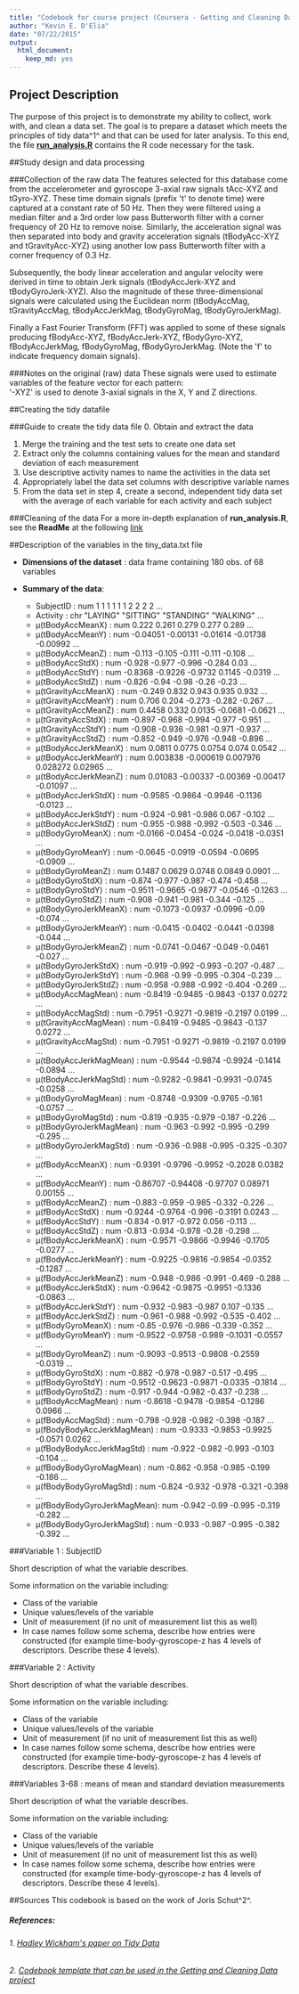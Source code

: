```yaml
---
title: "Codebook for course project (Coursera - Getting and Cleaning Data )"
author: "Kevin E. D'Elia"
date: "07/22/2015"
output:
  html_document:
    keep_md: yes
---
```


## Project Description
The purpose of this project is to demonstrate my ability to collect, work with, and clean a data set. The goal is to prepare a dataset which meets the principles of tidy data^1^ and that can be used for later analysis.  To this end, the file [__run_analysis.R__](https://github.com/GriffinRidgeback/UCI/blob/master/run_analysis.R) contains the R code necessary for the task.

##Study design and data processing

###Collection of the raw data
The features selected for this database come from the accelerometer and gyroscope 3-axial raw signals tAcc-XYZ and tGyro-XYZ. These time domain signals (prefix 't' to denote time) were captured at a constant rate of 50 Hz. Then they were filtered using a median filter and a 3rd order low pass Butterworth filter with a corner frequency of 20 Hz to remove noise. Similarly, the acceleration signal was then separated into body and gravity acceleration signals (tBodyAcc-XYZ and tGravityAcc-XYZ) using another low pass Butterworth filter with a corner frequency of 0.3 Hz. 

Subsequently, the body linear acceleration and angular velocity were derived in time to obtain Jerk signals (tBodyAccJerk-XYZ and tBodyGyroJerk-XYZ). Also the magnitude of these three-dimensional signals were calculated using the Euclidean norm (tBodyAccMag, tGravityAccMag, tBodyAccJerkMag, tBodyGyroMag, tBodyGyroJerkMag). 

Finally a Fast Fourier Transform (FFT) was applied to some of these signals producing fBodyAcc-XYZ, fBodyAccJerk-XYZ, fBodyGyro-XYZ, fBodyAccJerkMag, fBodyGyroMag, fBodyGyroJerkMag. (Note the 'f' to indicate frequency domain signals). 

###Notes on the original (raw) data 
These signals were used to estimate variables of the feature vector for each pattern:  
'-XYZ' is used to denote 3-axial signals in the X, Y and Z directions.

##Creating the tidy datafile

###Guide to create the tidy data file
0. Obtain and extract the data
1. Merge the training and the test sets to create one data set
2. Extract only the columns containing values for the mean and standard deviation of each measurement
3. Use descriptive activity names to name the activities in the data set
4. Appropriately label the data set columns with descriptive variable names
5. From the data set in step 4, create a second, independent tidy data set with the average of each variable for each activity and each subject

###Cleaning of the data
For a more in-depth explanation of __run_analysis.R__, see the **ReadMe** at the following [link](https://github.com/GriffinRidgeback/UCI/blob/master/README.md)

##Description of the variables in the tiny_data.txt file
 - __Dimensions of the dataset__ : data frame containing 180 obs. of  68 variables
 - __Summary of the data__:
 
   * SubjectID                  : num  1 1 1 1 1 1 2 2 2 2 ...
   * Activity                   : chr  "LAYING" "SITTING" "STANDING" "WALKING" ...
   * μ(tBodyAccMeanX)           : num  0.222 0.261 0.279 0.277 0.289 ...
   * μ(tBodyAccMeanY)           : num  -0.04051 -0.00131 -0.01614 -0.01738 -0.00992 ...
   * μ(tBodyAccMeanZ)           : num  -0.113 -0.105 -0.111 -0.111 -0.108 ...
   * μ(tBodyAccStdX)            : num  -0.928 -0.977 -0.996 -0.284 0.03 ...
   * μ(tBodyAccStdY)            : num  -0.8368 -0.9226 -0.9732 0.1145 -0.0319 ...
   * μ(tBodyAccStdZ)            : num  -0.826 -0.94 -0.98 -0.26 -0.23 ...
   * μ(tGravityAccMeanX)        : num  -0.249 0.832 0.943 0.935 0.932 ...
   * μ(tGravityAccMeanY)        : num  0.706 0.204 -0.273 -0.282 -0.267 ...
   * μ(tGravityAccMeanZ)        : num  0.4458 0.332 0.0135 -0.0681 -0.0621 ...
   * μ(tGravityAccStdX)         : num  -0.897 -0.968 -0.994 -0.977 -0.951 ...
   * μ(tGravityAccStdY)         : num  -0.908 -0.936 -0.981 -0.971 -0.937 ...
   * μ(tGravityAccStdZ)         : num  -0.852 -0.949 -0.976 -0.948 -0.896 ...
   * μ(tBodyAccJerkMeanX)       : num  0.0811 0.0775 0.0754 0.074 0.0542 ...
   * μ(tBodyAccJerkMeanY)       : num  0.003838 -0.000619 0.007976 0.028272 0.02965 ...
   * μ(tBodyAccJerkMeanZ)       : num  0.01083 -0.00337 -0.00369 -0.00417 -0.01097 ...
   * μ(tBodyAccJerkStdX)        : num  -0.9585 -0.9864 -0.9946 -0.1136 -0.0123 ...
   * μ(tBodyAccJerkStdY)        : num  -0.924 -0.981 -0.986 0.067 -0.102 ...
   * μ(tBodyAccJerkStdZ)        : num  -0.955 -0.988 -0.992 -0.503 -0.346 ...
   * μ(tBodyGyroMeanX)          : num  -0.0166 -0.0454 -0.024 -0.0418 -0.0351 ...
   * μ(tBodyGyroMeanY)          : num  -0.0645 -0.0919 -0.0594 -0.0695 -0.0909 ...
   * μ(tBodyGyroMeanZ)          : num  0.1487 0.0629 0.0748 0.0849 0.0901 ...
   * μ(tBodyGyroStdX)           : num  -0.874 -0.977 -0.987 -0.474 -0.458 ...
   * μ(tBodyGyroStdY)           : num  -0.9511 -0.9665 -0.9877 -0.0546 -0.1263 ...
   * μ(tBodyGyroStdZ)           : num  -0.908 -0.941 -0.981 -0.344 -0.125 ...
   * μ(tBodyGyroJerkMeanX)      : num  -0.1073 -0.0937 -0.0996 -0.09 -0.074 ...
   * μ(tBodyGyroJerkMeanY)      : num  -0.0415 -0.0402 -0.0441 -0.0398 -0.044 ...
   * μ(tBodyGyroJerkMeanZ)      : num  -0.0741 -0.0467 -0.049 -0.0461 -0.027 ...
   * μ(tBodyGyroJerkStdX)       : num  -0.919 -0.992 -0.993 -0.207 -0.487 ...
   * μ(tBodyGyroJerkStdY)       : num  -0.968 -0.99 -0.995 -0.304 -0.239 ...
   * μ(tBodyGyroJerkStdZ)       : num  -0.958 -0.988 -0.992 -0.404 -0.269 ...
   * μ(tBodyAccMagMean)         : num  -0.8419 -0.9485 -0.9843 -0.137 0.0272 ...
   * μ(tBodyAccMagStd)          : num  -0.7951 -0.9271 -0.9819 -0.2197 0.0199 ...
   * μ(tGravityAccMagMean)      : num  -0.8419 -0.9485 -0.9843 -0.137 0.0272 ...
   * μ(tGravityAccMagStd)       : num  -0.7951 -0.9271 -0.9819 -0.2197 0.0199 ...
   * μ(tBodyAccJerkMagMean)     : num  -0.9544 -0.9874 -0.9924 -0.1414 -0.0894 ...
   * μ(tBodyAccJerkMagStd)      : num  -0.9282 -0.9841 -0.9931 -0.0745 -0.0258 ...
   * μ(tBodyGyroMagMean)        : num  -0.8748 -0.9309 -0.9765 -0.161 -0.0757 ...
   * μ(tBodyGyroMagStd)         : num  -0.819 -0.935 -0.979 -0.187 -0.226 ...
   * μ(tBodyGyroJerkMagMean)    : num  -0.963 -0.992 -0.995 -0.299 -0.295 ...
   * μ(tBodyGyroJerkMagStd)     : num  -0.936 -0.988 -0.995 -0.325 -0.307 ...
   * μ(fBodyAccMeanX)           : num  -0.9391 -0.9796 -0.9952 -0.2028 0.0382 ...
   * μ(fBodyAccMeanY)           : num  -0.86707 -0.94408 -0.97707 0.08971 0.00155 ...
   * μ(fBodyAccMeanZ)           : num  -0.883 -0.959 -0.985 -0.332 -0.226 ...
   * μ(fBodyAccStdX)            : num  -0.9244 -0.9764 -0.996 -0.3191 0.0243 ...
   * μ(fBodyAccStdY)            : num  -0.834 -0.917 -0.972 0.056 -0.113 ...
   * μ(fBodyAccStdZ)            : num  -0.813 -0.934 -0.978 -0.28 -0.298 ...
   * μ(fBodyAccJerkMeanX)       : num  -0.9571 -0.9866 -0.9946 -0.1705 -0.0277 ...
   * μ(fBodyAccJerkMeanY)       : num  -0.9225 -0.9816 -0.9854 -0.0352 -0.1287 ...
   * μ(fBodyAccJerkMeanZ)       : num  -0.948 -0.986 -0.991 -0.469 -0.288 ...
   * μ(fBodyAccJerkStdX)        : num  -0.9642 -0.9875 -0.9951 -0.1336 -0.0863 ...
   * μ(fBodyAccJerkStdY)        : num  -0.932 -0.983 -0.987 0.107 -0.135 ...
   * μ(fBodyAccJerkStdZ)        : num  -0.961 -0.988 -0.992 -0.535 -0.402 ...
   * μ(fBodyGyroMeanX)          : num  -0.85 -0.976 -0.986 -0.339 -0.352 ...
   * μ(fBodyGyroMeanY)          : num  -0.9522 -0.9758 -0.989 -0.1031 -0.0557 ...
   * μ(fBodyGyroMeanZ)          : num  -0.9093 -0.9513 -0.9808 -0.2559 -0.0319 ...
   * μ(fBodyGyroStdX)           : num  -0.882 -0.978 -0.987 -0.517 -0.495 ...
   * μ(fBodyGyroStdY)           : num  -0.9512 -0.9623 -0.9871 -0.0335 -0.1814 ...
   * μ(fBodyGyroStdZ)           : num  -0.917 -0.944 -0.982 -0.437 -0.238 ...
   * μ(fBodyAccMagMean)         : num  -0.8618 -0.9478 -0.9854 -0.1286 0.0966 ...
   * μ(fBodyAccMagStd)          : num  -0.798 -0.928 -0.982 -0.398 -0.187 ...
   * μ(fBodyBodyAccJerkMagMean) : num  -0.9333 -0.9853 -0.9925 -0.0571 0.0262 ...
   * μ(fBodyBodyAccJerkMagStd)  : num  -0.922 -0.982 -0.993 -0.103 -0.104 ...
   * μ(fBodyBodyGyroMagMean)    : num  -0.862 -0.958 -0.985 -0.199 -0.186 ...
   * μ(fBodyBodyGyroMagStd)     : num  -0.824 -0.932 -0.978 -0.321 -0.398 ...
   * μ(fBodyBodyGyroJerkMagMean): num  -0.942 -0.99 -0.995 -0.319 -0.282 ...
   * μ(fBodyBodyGyroJerkMagStd) : num  -0.933 -0.987 -0.995 -0.382 -0.392 ...

###Variable 1 : SubjectID 

Short description of what the variable describes.

Some information on the variable including:
 - Class of the variable
 - Unique values/levels of the variable
 - Unit of measurement (if no unit of measurement list this as well)
 - In case names follow some schema, describe how entries were constructed (for example time-body-gyroscope-z has 4 levels of descriptors. Describe these 4 levels). 

###Variable 2 : Activity 

Short description of what the variable describes.

Some information on the variable including:
 - Class of the variable
 - Unique values/levels of the variable
 - Unit of measurement (if no unit of measurement list this as well)
 - In case names follow some schema, describe how entries were constructed (for example time-body-gyroscope-z has 4 levels of descriptors. Describe these 4 levels). 

###Variables 3-68 : means of mean and standard deviation measurements

Short description of what the variable describes.

Some information on the variable including:
 - Class of the variable
 - Unique values/levels of the variable
 - Unit of measurement (if no unit of measurement list this as well)
 - In case names follow some schema, describe how entries were constructed (for example time-body-gyroscope-z has 4 levels of descriptors. Describe these 4 levels). 

##Sources
This codebook is based on the work of Joris Schut^2^.

##### __References__:
###### 1. [*Hadley Wickham's paper on Tidy Data*](http://www.jstatsoft.org/v59/i10/paper)
###### 2. [*Codebook template that can be used in the Getting and Cleaning Data project*](https://gist.github.com/JorisSchut/dbc1fc0402f28cad9b41)